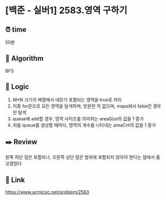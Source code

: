 # [백준 - 실버1] 2583.영역 구하기
 
## ⏰  **time**
50분

## :pushpin: **Algorithm**
BFS

## :round_pushpin: **Logic**
1. M*N 크기의 배열에서 네모가 포함되는 영역을 true로 처리
2. 이중 for문으로 모든 영역을 탐색하며, 방문한 적 없으며, maps에서 false인 경우만 탐색
3. queue에 add할 경우, 영역 사이즈를 의미하는 areaSize의 값을 1 증가
4. 처음 queue를 생성할 때마다, 영역의 개수를 나타내는 areaCnt의 값을 1 증가

## :black_nib: **Review**
왼쪽 하단 점은 포함되나, 오른쪽 상단 점은 범위에 포함되지 않아야 한다는 점에서 좀 꼬였었다 

## 📡 Link
https://www.acmicpc.net/problem/2583

